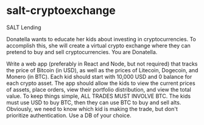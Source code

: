 # salt-cryptoexchange
SALT Lending


Donatella wants to educate her kids about investing in cryptocurrencies. To accomplish this, she will create a virtual crypto exchange where they can pretend to buy and sell cryptocurrencies. You are Donatella.

Write a web app (preferably in React and Node, but not required) that tracks the price of Bitcoin (in USD), as well as the prices of Litecoin, Dogecoin, and Monero (in BTC). Each kid should start with 10,000 USD and 0 balance for each crypto asset. The app should allow the kids to view the current prices of assets, place orders, view their portfolio distribution, and view the total value. To keep things simple, ALL TRADES MUST INVOLVE BTC. The kids must use USD to buy BTC, then they can use BTC to buy and sell alts. Obviously, we need to know which kid is making the trade, but don't prioritize authentication. Use a DB of your choice.
